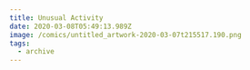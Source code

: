 ```yaml
---
title: Unusual Activity
date: 2020-03-08T05:49:13.989Z
image: /comics/untitled_artwork-2020-03-07t215517.190.png
tags:
  - archive
---
```


